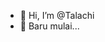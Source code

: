 - 👋 Hi, I’m @Talachi
- 👀 Baru mulai...

<!---
Talachi/Talachi is a ✨ special ✨ repository because its `README.md` (this file) appears on your GitHub profile.
You can click the Preview link to take a look at your changes.
--->
